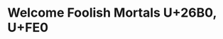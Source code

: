 <!DOCTYPE html>
<html>
<head>
    <meta charset="UTF-8">
    <title>Github profile</title>
</head>
<body>
<h1>Welcome Foolish Mortals U+26B0, U+FE0</h1>
